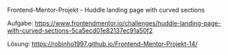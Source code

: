Frontend-Mentor-Projekt - Huddle landing page with curved sections

Aufgabe:
https://www.frontendmentor.io/challenges/huddle-landing-page-with-curved-sections-5ca5ecd01e82137ec91a50f2

Lösung:
https://robinho1997.github.io/Frontend-Mentor-Projekt-14/
